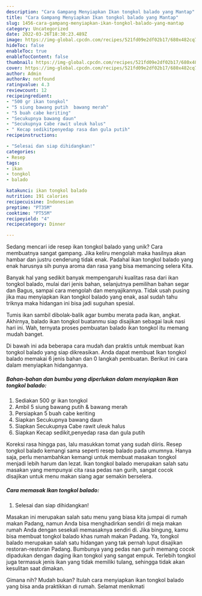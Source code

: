 ```yaml
---
description: "Cara Gampang Menyiapkan Ikan tongkol balado yang Mantap"
title: "Cara Gampang Menyiapkan Ikan tongkol balado yang Mantap"
slug: 1456-cara-gampang-menyiapkan-ikan-tongkol-balado-yang-mantap
category: Uncategorized
date: 2022-03-26T18:30:23.489Z
image: https://img-global.cpcdn.com/recipes/521fd09e2df02b17/680x482cq70/ikan-tongkol-balado-foto-resep-utama.jpg
hideToc: false
enableToc: true
enableTocContent: false
thumbnail: https://img-global.cpcdn.com/recipes/521fd09e2df02b17/680x482cq70/ikan-tongkol-balado-foto-resep-utama.jpg
cover: https://img-global.cpcdn.com/recipes/521fd09e2df02b17/680x482cq70/ikan-tongkol-balado-foto-resep-utama.jpg
author: Admin
authorAv: notfound
ratingvalue: 4.3
reviewcount: 12
recipeingredient:
- "500 gr ikan tongkol"
- "5 siung bawang putih  bawang merah"
- "5 buah cabe keriting"
- "Secukupnya bawang daun"
- "Secukupnya Cabe rawit uleuk halus"
- " Kecap sedikitpenyedap rasa dan gula putih"
recipeinstructions:

- "Selesai dan siap dihidangkan!"
categories:
- Resep
tags:
- ikan
- tongkol
- balado

katakunci: ikan tongkol balado 
nutrition: 191 calories
recipecuisine: Indonesian
preptime: "PT35M"
cooktime: "PT55M"
recipeyield: "4"
recipecategory: Dinner

---
```





Sedang mencari ide resep ikan tongkol balado yang unik? Cara membuatnya sangat gampang. Jika keliru mengolah maka hasilnya akan hambar dan justru cenderung tidak enak. Padahal ikan tongkol balado yang enak harusnya sih punya aroma dan rasa yang bisa memancing selera Kita.





Banyak hal yang sedikit banyak mempengaruhi kualitas rasa dari ikan tongkol balado, mulai dari jenis bahan, selanjutnya pemilihan bahan segar dan Bagus, sampai cara mengolah dan menyajikannya. Tidak usah pusing jika mau menyiapkan ikan tongkol balado yang enak,      asal sudah tahu triknya maka hidangan ini bisa jadi suguhan spesial.














Tumis ikan sambil dibolak-balik agar bumbu merata pada ikan, angkat. Akhirnya, balado ikan tongkol buatanmu siap disajikan sebagai lauk nasi hari ini. Wah, ternyata proses pembuatan balado ikan tongkol itu memang mudah banget.






Di bawah ini ada beberapa cara mudah dan praktis untuk membuat ikan tongkol balado yang siap dikreasikan. Anda dapat membuat Ikan tongkol balado memakai 6 jenis bahan dan 0 langkah pembuatan. Berikut ini cara dalam menyiapkan hidangannya.

<!--inarticleads1-->

##### Bahan-bahan dan bumbu yang diperlukan dalam menyiapkan Ikan tongkol balado:

1. Sediakan 500 gr ikan tongkol
1. Ambil 5 siung bawang putih &amp; bawang merah
1. Persiapkan 5 buah cabe keriting
1. Siapkan Secukupnya bawang daun
1. Siapkan Secukupnya Cabe rawit uleuk halus
1. Siapkan  Kecap sedikit,penyedap rasa dan gula putih


Koreksi rasa hingga pas, lalu masukkan tomat yang sudah diiris. Resep tongkol balado kemangi sama seperti resep balado pada umumnya. Hanya saja, perlu menambahkan kemangi untuk membuat masakan tongkol menjadi lebih harum dan lezat. Ikan tongkol balado merupakan salah satu masakan yang mempunyai cita rasa pedas nan gurih, sangat cocok disajikan untuk menu makan siang agar semakin berselera. 

<!--inarticleads2-->

##### Cara memasak Ikan tongkol balado:


1. Selesai dan siap dihidangkan!

Masakan ini merupakan salah satu menu yang biasa kita jumpai di rumah makan Padang, namun Anda bisa menghadirkan sendiri di meja makan rumah Anda dengan sesekali memasaknya sendiri di. Jika bingung, kamu bisa membuat tongkol balado khas rumah makan Padang. Ya, tongkol balado merupakan salah satu hidangan yang tak pernah luput disajikan restoran-restoran Padang. Bumbunya yang pedas nan gurih memang cocok dipadukan dengan daging ikan tongkol yang sangat empuk. Terlebih tongkol juga termasuk jenis ikan yang tidak memiliki tulang, sehingga tidak akan kesulitan saat dimakan. 

Gimana nih? Mudah bukan? Itulah cara menyiapkan ikan tongkol balado yang bisa anda praktikkan di rumah. Selamat menikmati
